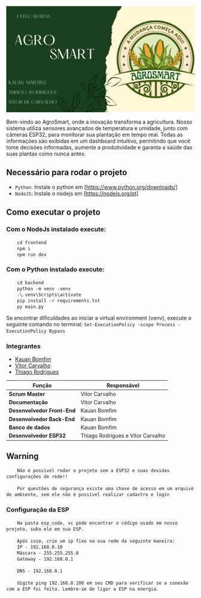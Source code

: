 <img src="./docs/capa_projeto.png">

Bem-vindo ao AgroSmart, onde a inovação transforma a agricultura. Nosso sistema utiliza sensores avançados de temperatura e umidade, junto com câmeras ESP32, para monitorar sua plantação em tempo real. Todas as informações são exibidas em um dashboard intuitivo, permitindo que você tome decisões informadas, aumente a produtividade e garanta a saúde das suas plantas como nunca antes.

## Necessário para rodar o projeto
- `Python`: Instale o python em [https://www.python.org/downloads/]
- `NodeJS`: Instale o nodejs em [https://nodejs.org/pt]

## Como executar o projeto

### Com o NodeJs instalado execute:

```console
    cd frontend
    npm i
    npm run dev
```

### Com o Python instalado execute:

```console
    cd backend
    python -m venv .venv
    .\.venv\Scripts\activate
    pip install -r requirements.txt
    py main.py
```

Se encontrar dificuldades ao iniciar a virtual environment (venv), execute o seguinte comando no terminal: `Set-ExecutionPolicy -scope Process -ExecutionPolicy Bypass`

### Integrantes

- [Kauan Bomfim](https://github.com/wkauan)
- [Vitor Carvalho](https://github.com/devvhitor)
- [Thiago Rodrigues](https://github.com/thizinrodrigues)

| Função | Responsável |
| ------ | ------ |
| **Scrum Master** | Vitor Carvalho |
| **Documentação** | Vitor Carvalho |
| **Desenvolvedor Front-End** | Kauan Bomfim |
| **Desenvolvedor Back-End** | Kauan Bomfim |
| **Banco de dados** | Kauan Bomfim |
| **Desenvolvedor ESP32** | Thiago Rodrigues e Vitor Carvalho |

## Warning
```console
    Não é possível rodar o projeto sem a ESP32 e suas devidas configurações de rede!!

    Por questões de segurança existe uma chave de acesso em um arquivo de ambiente, sem ele não é possível realizar cadastro e login
```
### Configuração da ESP
```console
    Na pasta esp_code, vc pode encontrar o código usado em nosso projeto, suba ele em sua ESP.

    Após isso, crie um ip fixo na sua rede da seguinte maneira:
    IP - 192.168.0.10
    Máscara - 255.255.255.0
    Gateway - 192.168.0.1

    DNS - 192.168.0.1

    digite ping 192.168.0.100 em seu CMD para verificar se a conexão com a ESP foi feita. Lembre-se de ligar a ESP na energia.
```
